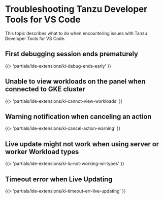 # Troubleshooting Tanzu Developer Tools for VS Code

This topic describes what to do when encountering issues with Tanzu Developer Tools for VS Code.

## <a id="debug-ends-early"></a> First debugging session ends prematurely

{{> 'partials/ide-extensions/ki-debug-ends-early' }}

## <a id='cannot-view-workloads'></a> Unable to view workloads on the panel when connected to GKE cluster

{{> 'partials/ide-extensions/ki-cannot-view-workloads' }}

## <a id='cancel-action-warning'></a> Warning notification when canceling an action

{{> 'partials/ide-extensions/ki-cancel-action-warning' }}

## <a id='lu-not-working-wl-types'></a> Live update might not work when using server or worker Workload types

{{> 'partials/ide-extensions/ki-lu-not-working-wl-types' }}

## <a id="live-update-timeout"></a> Timeout error when Live Updating

{{> 'partials/ide-extensions/ki-timeout-err-live-updating' }}
